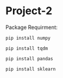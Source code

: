 # Project-2
Package Requirment:

```pip install numpy```

```pip install tqdm```

```pip install pandas```

```pip install sklearn```
